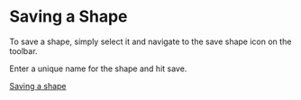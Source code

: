 # Saving a Shape

To save a shape, simply select it and navigate to the save shape icon on the toolbar.

Enter a unique name for the shape and hit save.

[Saving a shape](<Screen Recording 2024-10-10 at 5.41.26 pm.mov>)